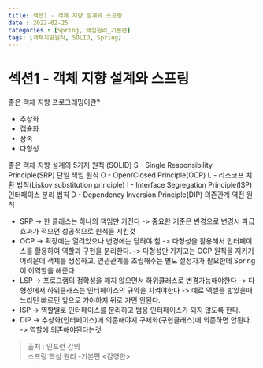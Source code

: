 ```yaml
---
title: 섹션1 - 객체 지향 설계와 스프링
date : 2022-02-25
categories : [Spring, 핵심원리_기본편]
tags: [객체지향원칙, SOLID, Spring]
---
```

# 섹션1 - 객체 지향 설계와 스프링
좋은 객체 지향 프로그래밍이란?
* 추상화
* 캡슐화
* 상속
* 다형성

좋은 객체 지향 설계의 5가지 원칙 (SOLID)
S  - Single Responsibility Principle(SRP) 단일 책임 원칙
O - Open/Closed Principle(OCP)
L - 리스코프 치환 법칙(Liskov substitution principle)
I - Interface Segregation Principle(ISP)  인터페이스 분리 법칙
D - Dependency Inversion Principle(DIP) 의존관계 역전 원칙

* SRP
  -> 한 클래스는 하나의 책임만 가진다
  -> 중요한 기준은 변경으로 변경시 파급효과가 적으면 성공적으로 원칙을 지킨것
* OCP
  -> 확장에는 열려있으나 변경에는 닫혀야 함
  -> 다형성을 활용해서 인터페이스를 활용하여 역할과 구현을 분리한다.
  -> 다형성만 가지고는 OCP 원칙을 지키기 어려운데 객체를 생성하고, 연관관계를 조립해주는 별도 설정자가 필요한데 Spring이 이역할을 해준다
* LSP
  -> 프로그램의 정확성을 깨지 않으면서 하위클래스로 변경가능해야한다
  -> 다형성에서 하위클래스는 인터페이스의 규약을 지켜야한다
  -> 예로 엑셀을 밟았을때 느리던 빠르던 앞으로 가야하지 뒤로 가면 안된다.
* ISP
  -> 역할별로 인터페이스를 분리하고 범용 인터페이스가 되지 않도록 한다.
* DIP
  -> 추상화(인터페이스)에 의존해야지 구체화(구현클래스)에 의존하면 안된다.
  -> 역할에 의존해야된다는것
> 출처 : 인프런 강의 <br>
>  스프링 핵심 원리 -기본편 <김영한>
